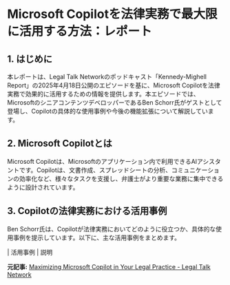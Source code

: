 # Microsoft Copilotを法律実務で最大限に活用する方法：レポート

## 1. はじめに

本レポートは、Legal Talk Networkのポッドキャスト「Kennedy-Mighell Report」の2025年4月18日公開のエピソードを基に、Microsoft Copilotを法律実務で効果的に活用するための情報を提供します。本エピソードでは、MicrosoftのシニアコンテンツデベロッパーであるBen Schorr氏がゲストとして登場し、Copilotの具体的な使用事例や今後の機能拡張について解説しています。

## 2. Microsoft Copilotとは

Microsoft Copilotは、Microsoftのアプリケーション内で利用できるAIアシスタントです。Copilotは、文書作成、スプレッドシートの分析、コミュニケーションの効率化など、様々なタスクを支援し、弁護士がより重要な業務に集中できるように設計されています。

## 3. Copilotの法律実務における活用事例

Ben Schorr氏は、Copilotが法律実務においてどのように役立つか、具体的な使用事例を提示しています。以下に、主な活用事例をまとめます。

| 活用事例 | 説明 

**元記事:** [Maximizing Microsoft Copilot in Your Legal Practice - Legal Talk Network](https://legaltalknetwork.com/podcasts/kennedy-mighell-report/2025/04/maximizing-microsoft-copilot-in-your-legal-practice/)